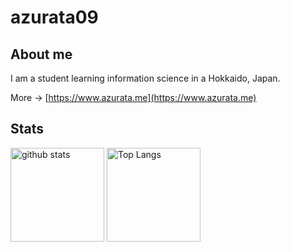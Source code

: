 # azurata09

## About me
I am a student learning information science in a Hokkaido, Japan.  

More -> [https://www.azurata.me](https://www.azurata.me)

## Stats

<p>
  <img alt="github stats" height="150px" src="https://github-readme-stats.vercel.app/api?username=azurata&count_private=true&show_icons=true&show_icons=true" />
  <img alt="Top Langs" height="150px" src="https://github-readme-stats.vercel.app/api/top-langs/?username=azurata09&layout=compact&count_private=true&show_icons=true&show_icons=true" />
</p>
